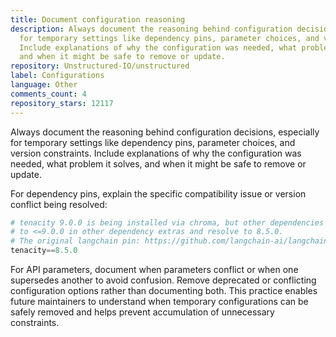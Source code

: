 ```yaml
---
title: Document configuration reasoning
description: Always document the reasoning behind configuration decisions, especially
  for temporary settings like dependency pins, parameter choices, and version constraints.
  Include explanations of why the configuration was needed, what problem it solves,
  and when it might be safe to remove or update.
repository: Unstructured-IO/unstructured
label: Configurations
language: Other
comments_count: 4
repository_stars: 12117
---
```


Always document the reasoning behind configuration decisions, especially for temporary settings like dependency pins, parameter choices, and version constraints. Include explanations of why the configuration was needed, what problem it solves, and when it might be safe to remove or update.

For dependency pins, explain the specific compatibility issue or version conflict being resolved:

```python
# tenacity 9.0.0 is being installed via chroma, but other dependencies (langchain) restrict tenacity
# to <=9.0.0 in other dependency extras and resolve to 8.5.0.
# The original langchain pin: https://github.com/langchain-ai/langchain/pull/849/
tenacity==8.5.0
```

For API parameters, document when parameters conflict or when one supersedes another to avoid confusion. Remove deprecated or conflicting configuration options rather than documenting both. This practice enables future maintainers to understand when temporary configurations can be safely removed and helps prevent accumulation of unnecessary constraints.